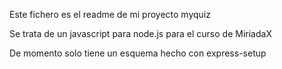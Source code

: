 Este fichero es el readme de mi proyecto myquiz

Se trata de un javascript para node.js para el curso de MiriadaX


De momento solo tiene un esquema hecho con express-setup